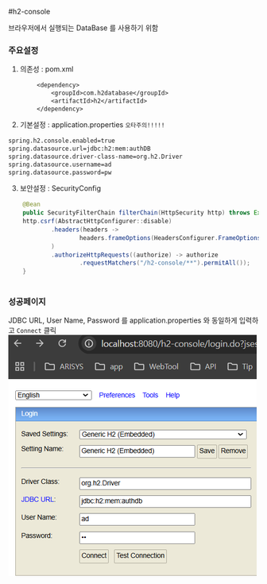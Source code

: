#h2-console

브라우저에서 실행되는 DataBase 를 사용하기 위함

### 주요설정

1. 의존성 : pom.xml
```
		<dependency>
			<groupId>com.h2database</groupId>
			<artifactId>h2</artifactId>
		</dependency>
```
2. 기본설정 : application.properties `오타주의!!!!!`
```
spring.h2.console.enabled=true
spring.datasource.url=jdbc:h2:mem:authDB
spring.datasource.driver-class-name=org.h2.Driver
spring.datasource.username=ad
spring.datasource.password=pw
```

3. 보안설정 : SecurityConfig

```java
    @Bean
    public SecurityFilterChain filterChain(HttpSecurity http) throws Exception {
    http.csrf(AbstractHttpConfigurer::disable)
            .headers(headers ->
                    headers.frameOptions(HeadersConfigurer.FrameOptionsConfig::sameOrigin)
            )
            .authorizeHttpRequests((authorize) -> authorize
                    .requestMatchers("/h2-console/**").permitAll());
    }
        
```


### 성공페이지
JDBC URL, User Name, Password 를 application.properties 와 동일하게 입력하고 `Connect` 클릭
![img.png](img.png)